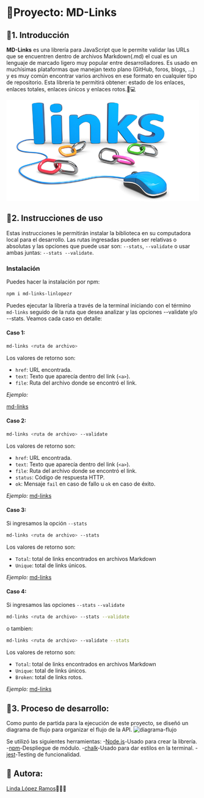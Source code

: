 # 📎Proyecto: MD-Links

## 📍1. Introducción

**MD-Links** es una librería para JavaScript que le permite validar las URLs que se encuentren dentro de archivos Markdown(.md) el cual es un lenguaje de marcado ligero muy popular entre desarrolladores. Es usado en muchísimas plataformas que manejan texto plano (GitHub, foros, blogs, ...) y es muy común encontrar varios archivos en ese formato en cualquier tipo de repositorio.
Esta librería te permitirá obtener: estado de los enlaces, enlaces totales, enlaces únicos y enlaces rotos.📎💻

![md-links](https://github.com/lindalopezc/LIM17-md-links/blob/main/img/links-img.jpg)

## 📍2. Instrucciones de uso

Estas instrucciones le permitirán instalar la biblioteca en su computadora local para el desarrollo.
Las rutas ingresadas pueden ser relativas o absolutas y las opciones que puede usar son: `--stats`, `--validate` o usar ambas juntas: `--stats --validate`.

### Instalación
Puedes hacer la instalación por npm:

```sh
npm i md-links-linlopezr
```

Puedes ejecutar la librería a través de la terminal iniciando con el término `md-links` seguido de la ruta que desea analizar y las opciones --validate y/o --stats.
Veamos cada caso en detalle:

#### Caso 1:

```sh
md-links <ruta de archivo>
```
Los valores de retorno son:

* `href`: URL encontrada.
* `text`: Texto que aparecía dentro del link (`<a>`).
* `file`: Ruta del archivo donde se encontró el link.

*Ejemplo:*

[md-links](https://github.com/lindalopezc/LIM17-md-links/blob/main/img/ejemplo1.png)

#### Caso 2:

```sh
md-links <ruta de archivo> --validate
```
Los valores de retorno son:

* `href`: URL encontrada.
* `text`: Texto que aparecía dentro del link (`<a>`).
* `file`: Ruta del archivo donde se encontró el link.
* `status`: Código de respuesta HTTP.
* `ok`: Mensaje `fail` en caso de fallo u `ok` en caso de éxito.

*Ejemplo:*
[md-links](https://github.com/lindalopezc/LIM17-md-links/blob/main/img/ejemplo2.png)

#### Caso 3:

Si ingresamos la opción `--stats`

```sh
md-links <ruta de archivo> --stats
```
Los valores de retorno son:

* `Total`: total de links encontrados en archivos Markdown
* `Unique`: total de links únicos.

*Ejemplo:*
[md-links](https://github.com/lindalopezc/LIM17-md-links/blob/main/img/ejemplo3.png)

#### Caso 4:

Si ingresamos las opciones `--stats` `--validate`

```sh
md-links <ruta de archivo> --stats --validate
```
o tambien:

```sh
md-links <ruta de archivo> --validate --stats
```
Los valores de retorno son:

* `Total`: total de links encontrados en archivos Markdown
* `Unique`: total de links únicos.
* `Broken`: total de links rotos.

*Ejemplo:*
[md-links](https://github.com/lindalopezc/LIM17-md-links/blob/main/img/ejemplo4.png)

## 📍3. Proceso de desarrollo:

Como punto de partida para la ejecución de este proyecto, se diseñó un diagrama de flujo para organizar el flujo de la API.
![diagrama-flujo](https://github.com/lindalopezc/LIM17-md-links/blob/main/img/MD-Links%20Linda%20L%C3%B3pez.jpg)

Se utilizó las siguientes herramientas:
-[Node.js](https://nodejs.org/en/)-Usado para crear la librería.
-[npm](https://www.npmjs.com/)-Despliegue de módulo.
-[chalk](https://www.npmjs.com/package/chalk/v/4.1.0)-Usado para dar estilos en la terminal.
-[jest](https://jestjs.io/docs/api)-Testing de funcionalidad.

## 📍 Autora:
[Linda López Ramos](https://github.com/lindalopezc)💁🏻‍♀️
